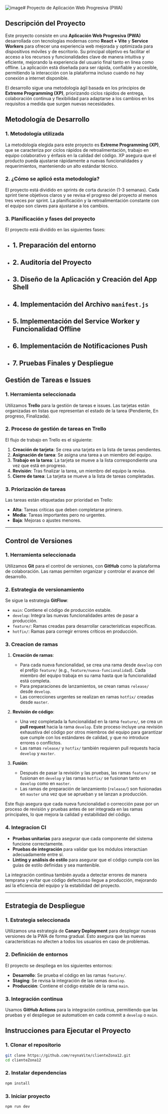 ![image](https://github.com/user-attachments/assets/e44e6477-c328-4c89-a0f2-a6a92ea6a88e)# Proyecto de Aplicación Web Progresiva (PWA)

## Descripción del Proyecto
Este proyecto consiste en una **Aplicación Web Progresiva (PWA)** desarrollada con tecnologías modernas como **React +  Vite** y **Service Workers** para ofrecer una experiencia web mejorada y optimizada para dispositivos móviles y de escritorio. Su principal objetivo es facilitar el acceso a los recursos y funcionalidades clave de manera intuitiva y eficiente, mejorando la experiencia del usuario final tanto en línea como offline. La aplicación está diseñada para ser rápida, confiable y accesible, permitiendo la interacción con la plataforma incluso cuando no hay conexión a internet disponible.

El desarrollo sigue una metodología ágil basada en los principios de **Extreme Programming (XP)**, priorizando ciclos rápidos de entrega, colaboración continua y flexibilidad para adaptarse a los cambios en los requisitos a medida que surgen nuevas necesidades.

## Metodología de Desarrollo

### 1. Metodología utilizada
La metodología elegida para este proyecto es **Extreme Programming (XP)**, que se caracteriza por ciclos rápidos de retroalimentación, trabajo en equipo colaborativo y énfasis en la calidad del código. XP asegura que el producto pueda ajustarse rápidamente a nuevas funcionalidades y requerimientos, manteniendo un alto estándar técnico.

### 2. ¿Cómo se aplicó esta metodología?
El proyecto está dividido en sprints de corta duración (1-3 semanas). Cada sprint tiene objetivos claros y se revisa el progreso del proyecto al menos tres veces por sprint. La planificación y la retroalimentación constante con el equipo son claves para ajustarse a los cambios.

### 3. Planificación y fases del proyecto
El proyecto está dividido en las siguientes fases:

- ## 1. Preparación del entorno
- ## 2. Auditoría del Proyecto
- ## 3. Diseño de la Aplicación y Creación del App Shell
- ## 4. Implementación del Archivo `manifest.js`
- ## 5. Implementación del Service Worker y Funcionalidad Offline
- ## 6. Implementación de Notificaciones Push
- ## 7. Pruebas Finales y Despliegue

## Gestión de Tareas e Issues

### 1. Herramienta seleccionada
Utilizamos **Trello** para la gestión de tareas e issues. Las tarjetas están organizadas en listas que representan el estado de la tarea (Pendiente, En progreso, Finalizada).

### 2. Proceso de gestión de tareas en Trello
El flujo de trabajo en Trello es el siguiente:

1. **Creación de tarjeta**: Se crea una tarjeta en la lista de tareas pendientes.
2. **Asignación de tarea**: Se asigna una tarea a un miembro del equipo.
3. **Trabajo en la tarea**: La tarjeta se mueve a la lista correspondiente una vez que está en progreso.
4. **Revisión**: Tras finalizar la tarea, un miembro del equipo la revisa.
5. **Cierre de tarea**: La tarjeta se mueve a la lista de tareas completadas.

### 3. Priorización de tareas
Las tareas están etiquetadas por prioridad en Trello:

- **Alta**: Tareas críticas que deben completarse primero.
- **Media**: Tareas importantes pero no urgentes.
- **Baja**: Mejoras o ajustes menores.

--- 

## Control de Versiones

### 1. Herramienta seleccionada
Utilizamos **Git** para el control de versiones, con **GitHub** como la plataforma de colaboración. Las ramas permiten organizar y controlar el avance del desarrollo.

### 2. Estrategia de versionamiento
Se sigue la estrategia **GitFlow**:

- `main`: Contiene el código de producción estable.
- `develop`: Integra las nuevas funcionalidades antes de pasar a producción.
- `feature/`: Ramas creadas para desarrollar características específicas.
- `hotfix/`: Ramas para corregir errores críticos en producción.
### 3. Creacion de ramas
1. **Creación de ramas**:
   - Para cada nueva funcionalidad, se crea una rama desde `develop` con el prefijo `feature/` (e.g., `feature/nueva-funcionalidad`). Cada miembro del equipo trabaja en su rama hasta que la funcionalidad está completa.
   - Para preparaciones de lanzamientos, se crean ramas `release/` desde `develop`.
   - Las correcciones urgentes se realizan en ramas `hotfix/` creadas desde `master`.

2. **Revisión de código**:
   - Una vez completada la funcionalidad en la rama `feature/`, se crea un **pull request** hacia la rama `develop`. Este proceso incluye una revisión exhaustiva del código por otros miembros del equipo para garantizar que cumple con los estándares de calidad, y que no introduce errores o conflictos.
   - Las ramas `release/` y `hotfix/` también requieren pull requests hacia `develop` y `master`.

3. **Fusión**:
   - Después de pasar la revisión y las pruebas, las ramas `feature/` se fusionan en `develop` y las ramas `hotfix/` se fusionan tanto en `develop` como en `master`.
   - Las ramas de preparación de lanzamiento (`release/`) son fusionadas en `master` una vez que se aprueban y se lanzan a producción.

Este flujo asegura que cada nueva funcionalidad o corrección pase por un proceso de revisión y pruebas antes de ser integrada en las ramas principales, lo que mejora la calidad y estabilidad del código.

### 4. Integracion CI
- **Pruebas unitarias** para asegurar que cada componente del sistema funcione correctamente.
- **Pruebas de integración** para validar que los módulos interactúan adecuadamente entre sí.
- **Linting y análisis de estilo** para asegurar que el código cumpla con las guías de estilo definidas y sea mantenible.

La integración continua también ayuda a detectar errores de manera temprana y evitar que código defectuoso llegue a producción, mejorando así la eficiencia del equipo y la estabilidad del proyecto.

---
 
## Estrategia de Despliegue

### 1. Estrategia seleccionada
Utilizamos una estrategia de **Canary Deployment** para desplegar nuevas versiones de la PWA de forma gradual. Esto asegura que las nuevas características no afecten a todos los usuarios en caso de problemas.

### 2. Definición de entornos
El proyecto se despliega en los siguientes entornos:

- **Desarrollo**: Se prueba el código en las ramas `feature/`.
- **Staging**: Se revisa la integración de las ramas `develop`.
- **Producción**: Contiene el código estable de la rama `main`.

### 3. Integración continua
Usamos **GitHub Actions** para la integración continua, permitiendo que las pruebas y el despliegue se automaticen en cada commit a `develop` o `main`.

## Instrucciones para Ejecutar el Proyecto

### 1. Clonar el repositorio
```bash
git clone https://github.com/reynaVite/clienteZona12.git
cd clienteZona12
```
### 2. Instalar dependencias
```bash
npm install
```

### 3. Iniciar proyecto
```bash
npm run dev
```
